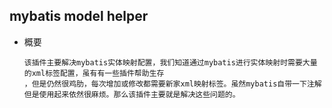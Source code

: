 ## mybatis model helper
- 概要
  ```
  该插件主要解决mybatis实体映射配置，我们知道通过mybatis进行实体映射时需要大量的xml标签配置，虽有有一些插件帮助生存
  ，但是仍然很鸡肋，每次增加或修改都需要新家xml映射标签。虽然mybatis自带一下注解但是使用起来依然很麻烦。那么该插件主要就是解决这些问题的。
  ```
  